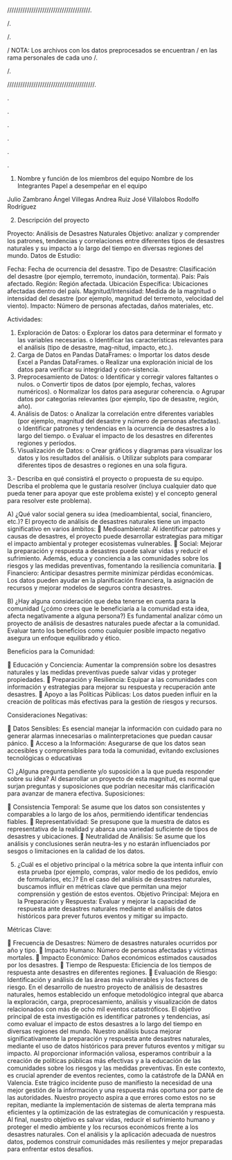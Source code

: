 //////////////////////////////////////.

/.

/.

/ NOTA: Los archivos con los datos preprocesados se encuentran
/ en las rama personales de cada uno
/.

/.

////////////////////////////////////////.





.

.

.

.

.

.

1. Nombre y función de los miembros del equipo Nombre de los Integrantes Papel a desempeñar en el equipo
   
  Julio Zambrano
  Ángel Villegas
  Andrea Ruiz
  José Villalobos
  Rodolfo Rodríguez

2. Descripción del proyecto
   
  Proyecto: Análisis de Desastres Naturales
  Objetivo: analizar y comprender los patrones, tendencias y correlaciones entre diferentes tipos de desastres naturales y su impacto a lo largo del tiempo en diversas regiones del mundo.
  Datos de Estudio:
  
  Fecha: Fecha de ocurrencia del desastre.
  Tipo de Desastre: Clasificación del desastre (por ejemplo, terremoto, inundación, tormenta).
  País: País afectado.
  Región: Región afectada.
  Ubicación Específica: Ubicaciones afectadas dentro del país.
  Magnitud/Intensidad: Medida de la magnitud o intensidad del desastre (por ejemplo, magnitud del terremoto, velocidad del viento).
  Impacto: Número de personas afectadas, daños materiales, etc.
  
  Actividades:
  
  1. Exploración de Datos:
  o Explorar los datos para determinar el formato y las variables necesarias.
  o Identificar las características relevantes para el análisis (tipo de desastre, mag-nitud, impacto, etc.).
  2. Carga de Datos en Pandas DataFrames:
  o Importar los datos desde Excel a Pandas DataFrames.
  o Realizar una exploración inicial de los datos para verificar su integridad y con-sistencia.
  3. Preprocesamiento de Datos:
  o Identificar y corregir valores faltantes o nulos.
  o Convertir tipos de datos (por ejemplo, fechas, valores numéricos).
  o Normalizar los datos para asegurar coherencia.
  o Agrupar datos por categorías relevantes (por ejemplo, tipo de desastre, región, año).
  4. Análisis de Datos:
  o Analizar la correlación entre diferentes variables (por ejemplo, magnitud del desastre y número de personas afectadas).
  o Identificar patrones y tendencias en la ocurrencia de desastres a lo largo del tiempo.
  o Evaluar el impacto de los desastres en diferentes regiones y períodos.
  5. Visualización de Datos:
  o Crear gráficos y diagramas para visualizar los datos y los resultados del análisis.
  o Utilizar subplots para comparar diferentes tipos de desastres o regiones en una sola figura.

3.- Describa en qué consistirá el proyecto o propuesta de su equipo. Describa el problema que le gustaría resolver 
(incluya cualquier dato que pueda tener para apoyar que este problema existe) y el concepto general para resolver este problema).

A) ¿Qué valor social genera su idea (medioambiental, social, financiero, etc.)?
  El proyecto de análisis de desastres naturales tiene un impacto significativo en varios ámbitos:
   Medioambiental: Al identificar patrones y causas de desastres, el proyecto puede desarrollar estrategias para mitigar el impacto ambiental y proteger ecosistemas vulnerables.
   Social: Mejorar la preparación y respuesta a desastres puede salvar vidas y reducir el sufrimiento. Además, educa y conciencia a las comunidades sobre los riesgos y las medidas preventivas, fomentando la resiliencia comunitaria.
   Financiero: Anticipar desastres permite minimizar pérdidas económicas. Los datos pueden ayudar en la planificación financiera, la asignación de recursos y mejorar modelos de seguros contra desastres.

B) ¿Hay alguna consideración que deba tenerse en cuenta para la comunidad (¿cómo crees que le beneficiaría a la comunidad esta idea, afecta negativamente a alguna persona?)
Es fundamental analizar cómo un proyecto de análisis de desastres naturales puede afectar a la comunidad. Evaluar tanto los beneficios como cualquier posible impacto negativo asegura un enfoque equilibrado y ético.

  Beneficios para la Comunidad:
  
   Educación y Conciencia: Aumentar la comprensión sobre los desastres naturales y las medidas preventivas puede salvar vidas y proteger propiedades.
   Preparación y Resiliencia: Equipar a las comunidades con información y estrategias para mejorar su respuesta y recuperación ante desastres.
   Apoyo a las Políticas Públicas: Los datos pueden influir en la creación de políticas más efectivas para la gestión de riesgos y recursos.
 
  Consideraciones Negativas:
 
   Datos Sensibles: Es esencial manejar la información con cuidado para no generar alarmas innecesarias o malinterpretaciones que puedan causar pánico.
   Acceso a la Información: Asegurarse de que los datos sean accesibles y comprensibles para toda la comunidad, evitando exclusiones tecnológicas o educativas
  
C) ¿Alguna pregunta pendiente y/o suposición a la que pueda responder sobre su idea?
Al desarrollar un proyecto de esta magnitud, es normal que surjan preguntas y suposiciones que podrían necesitar más clarificación para avanzar de manera efectiva.
Suposiciones:

   Consistencia Temporal: Se asume que los datos son consistentes y comparables a lo largo de los años, permitiendo identificar tendencias fiables.
   Representatividad: Se presupone que la muestra de datos es representativa de la realidad y abarca una variedad suficiente de tipos de desastres y ubicaciones.
   Neutralidad de Análisis: Se asume que los análisis y conclusiones serán neutra-les y no estarán influenciados por sesgos o limitaciones en la calidad de los datos.
  
5) ¿Cuál es el objetivo principal o la métrica sobre la que intenta influir con esta prueba (por ejemplo, compras, valor medio de los pedidos, envío de formularios, etc.)?
En el caso del análisis de desastres naturales, buscamos influir en métricas clave que permitan una mejor comprensión y gestión de estos eventos.
Objetivo Principal: Mejora en la Preparación y Respuesta: Evaluar y mejorar la capacidad de respuesta ante desastres naturales mediante el análisis de datos históricos para prever futuros eventos y mitigar su impacto.
 
  Métricas Clave:

   Frecuencia de Desastres: Número de desastres naturales ocurridos por año y tipo.
   Impacto Humano: Número de personas afectadas y víctimas mortales.
   Impacto Económico: Daños económicos estimados causados por los desastres.
   Tiempo de Respuesta: Eficiencia de los tiempos de respuesta ante desastres en diferentes regiones.
   Evaluación de Riesgo: Identificación y análisis de las áreas más vulnerables y los factores de riesgo.
  En el desarrollo de nuestro proyecto de análisis de desastres naturales, hemos establecido un enfoque metodológico integral que abarca la exploración, carga, preprocesamiento, análisis y visualización de datos relacionados con más de ocho mil eventos catastróficos. El objetivo principal de esta investigación es identificar patrones y tendencias, así como evaluar el impacto de estos desastres a lo largo del tiempo en diversas regiones del mundo.
  Nuestro análisis busca mejorar significativamente la preparación y respuesta ante desastres naturales, mediante el uso de datos históricos para prever futuros eventos y mitigar su impacto. Al proporcionar información valiosa, esperamos contribuir a la creación de políticas públicas más efectivas y a la educación de las comunidades sobre los riesgos y las medidas preventivas.
  En este contexto, es crucial aprender de eventos recientes, como la catástrofe de la DANA en Valencia. Este trágico incidente puso de manifiesto la necesidad de una mejor gestión de la información y una respuesta más oportuna por parte de las autoridades. Nuestro proyecto aspira a que errores como estos no se repitan, mediante la implementación de sistemas de alerta temprana más eficientes y la optimización de las estrategias de comunicación y respuesta.
  Al final, nuestro objetivo es salvar vidas, reducir el sufrimiento humano y proteger el medio ambiente y los recursos económicos frente a los desastres naturales. Con el análisis y la aplicación adecuada de nuestros datos, podemos construir comunidades más resilientes y mejor preparadas para enfrentar estos desafíos.
